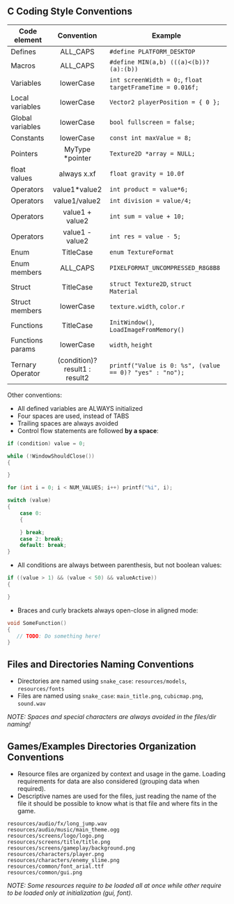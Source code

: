 ## C Coding Style Conventions

Code element | Convention | Example
--- | :---: | ---
Defines | ALL_CAPS | `#define PLATFORM_DESKTOP`
Macros | ALL_CAPS | `#define MIN(a,b) (((a)<(b))?(a):(b))`
Variables | lowerCase | `int screenWidth = 0;`, `float targetFrameTime = 0.016f;`
Local variables | lowerCase | `Vector2 playerPosition = { 0 };`
Global variables | lowerCase | `bool fullscreen = false;`
Constants | lowerCase | `const int maxValue = 8;`
Pointers | MyType *pointer | `Texture2D *array = NULL;`
float values | always x.xf | `float gravity = 10.0f`
Operators | value1*value2 | `int product = value*6;`
Operators | value1/value2 | `int division = value/4;`
Operators | value1 + value2 | `int sum = value + 10;`
Operators | value1 - value2 | `int res = value - 5;`
Enum | TitleCase | `enum TextureFormat`
Enum members | ALL_CAPS | `PIXELFORMAT_UNCOMPRESSED_R8G8B8`
Struct | TitleCase | `struct Texture2D`, `struct Material`
Struct members |lowerCase | `texture.width`, `color.r`
Functions | TitleCase | `InitWindow()`, `LoadImageFromMemory()`
Functions params | lowerCase | `width`, `height`
Ternary Operator | (condition)? result1 : result2 | `printf("Value is 0: %s", (value == 0)? "yes" : "no");`

Other conventions:
 - All defined variables are ALWAYS initialized
 - Four spaces are used, instead of TABS
 - Trailing spaces are always avoided
 - Control flow statements are followed **by a space**:
```c
if (condition) value = 0;

while (!WindowShouldClose())
{

}

for (int i = 0; i < NUM_VALUES; i++) printf("%i", i);

switch (value)
{
    case 0:
    {

    } break;
    case 2: break;
    default: break;
}
```
 - All conditions are always between parenthesis, but not boolean values:
```c
if ((value > 1) && (value < 50) && valueActive))
{

}
```
 - Braces and curly brackets always open-close in aligned mode:
```c
void SomeFunction()
{
   // TODO: Do something here!
}
```

## Files and Directories Naming Conventions
 
  - Directories are named using `snake_case`: `resources/models`, `resources/fonts`
  - Files are named using `snake_case`: `main_title.png`, `cubicmap.png`, `sound.wav`
  
_NOTE: Spaces and special characters are always avoided in the files/dir naming!_
  
## Games/Examples Directories Organization Conventions
  
 - Resource files are organized by context and usage in the game. Loading requirements for data are also considered (grouping data when required).
 - Descriptive names are used for the files, just reading the name of the file it should be possible to know what is that file and where fits in the game.

```
resources/audio/fx/long_jump.wav
resources/audio/music/main_theme.ogg
resources/screens/logo/logo.png
resources/screens/title/title.png
resources/screens/gameplay/background.png
resources/characters/player.png
resources/characters/enemy_slime.png
resources/common/font_arial.ttf
resources/common/gui.png
```
_NOTE: Some resources require to be loaded all at once while other require to be loaded only at initialization (gui, font)._
